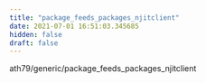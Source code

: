 ```yaml
---
title: "package_feeds_packages_njitclient"
date: 2021-07-01 16:51:03.345685
hidden: false
draft: false
---
```


ath79/generic/package_feeds_packages_njitclient


